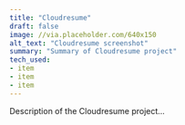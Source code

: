 ```yaml
---
title: "Cloudresume"
draft: false
image: //via.placeholder.com/640x150
alt_text: "Cloudresume screenshot"
summary: "Summary of Cloudresume project"
tech_used:
- item
- item
- item
---
```



Description of the Cloudresume project...


